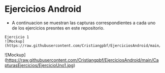 # Ejercicios Android

* A continuacion se muestran las capturas correspondientes a cada uno de los ejercicios presntes en este repositorio.

```
Ejercicio 1
![Mockup]
(https://raw.githubusercontent.com/Cristiangpbf/EjerciciosAndroid/main/CapturasEjercicios/EjercicioUno1.jpg)
```

![Mockup]
(https://raw.githubusercontent.com/Cristiangpbf/EjerciciosAndroid/main/CapturasEjercicios/EjercicioUno1.jpg)